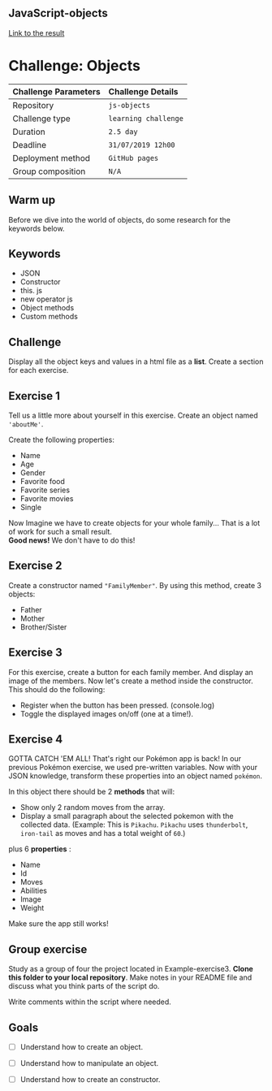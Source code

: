 ## JavaScript-objects

[Link to the result](https://benduwe.github.io/learning-JavaScript/6.js-objects)  
  
# Challenge: Objects

|Challenge Parameters  |Challenge Details              |
|:---------------------|:------------------------------|
|Repository            |`js-objects`                   |
|Challenge type        |`learning challenge`           |
|Duration              |`2.5 day`                      |
|Deadline              |`31/07/2019 12h00`             |
|Deployment method     |`GitHub pages`                 |
|Group composition     |`N/A`                          |

## Warm up
Before we dive into the world of objects, do some research for the keywords below. 

## Keywords
* JSON
* Constructor
* this. js
* new operator js
* Object methods
* Custom methods

## Challenge
Display all the object keys and values in a html file as a **list**.
Create a section for each exercise.

## Exercise 1
Tell us a little more about yourself in this exercise. Create an object named `'aboutMe'`. 


Create the following properties:
* Name
* Age
* Gender
* Favorite food
* Favorite series
* Favorite movies
* Single

Now Imagine we have to create objects for your whole family... That is a lot of work for such a small result.  
**Good news!** We don't have to do this!


## Exercise 2

Create a constructor named `"FamilyMember"`. By using this method, create 3 objects:
* Father
* Mother
* Brother/Sister


## Exercise 3
For this exercise, create a button for each family member. And display an image of the members.
Now let's create a method inside the constructor.
This should do the following:
* Register when the button has been pressed. (console.log)
* Toggle the displayed images on/off (one at a time!).


## Exercise 4
GOTTA CATCH 'EM ALL! That's right our Pokémon app is back!
In our previous Pokémon exercise, we used pre-written variables.
Now with your JSON knowledge, transform these properties into an object named `pokémon`. 

In this object there should be 2 **methods** that will:

* Show only 2 random moves from the array.
* Display a small paragraph about the selected pokemon with the collected data. (Example: This is `Pikachu`. `Pikachu` uses `thunderbolt`, `iron-tail`  as moves and has a total weight of `60`.)

plus 6 **properties** : 

* Name
* Id
* Moves
* Abilities
* Image
* Weight


Make sure the app still works!

## Group exercise
Study as a group of four the project located in Example-exercise3.
**Clone this folder to your local repository**. Make notes in your README file and discuss what you think parts of the script do.

Write comments within the script where needed.


## Goals

- [ ] Understand how to create an object.
- [ ] Understand how to manipulate an object.
- [ ] Understand how to create an constructor.


